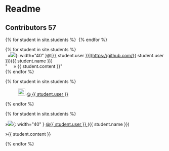 # Readme 
## Contributors 57


{% for student in site.students %}
<img src="{{ student.image }}" alt="">
{% endfor %}

{% for student in site.students %} <br />
  &nbsp;&nbsp;&#187;<img src="{{ student.image }}">{: width="40" }@[{{ student.user }}](https://github.com/{{ student.user }})({{ student.name }}) <br/> 
  "&nbsp;&nbsp;&nbsp;&nbsp;&nbsp;» {{ student.content }}"<br /> 
{% endfor %}

{% for student in site.students %}     
<figure>   
   <img src="{{ student.image }}" style="width: 23px ;"/>  
     @<a href="https://github.com/{{ student.user }}">
      {{ student.user }}
     </a>
</figure>    
{% endfor %}
    
{% for student in site.students %} 

<p> »<img src="{{ student.image }}">{: width="40" }
  <a href="https://github.com/{{ student.user }}">
      @{{ student.user }}
  </a>
  ({{ student.name }})</p>
  
<p> »{{ student.content }} </p>
{% endfor %}
